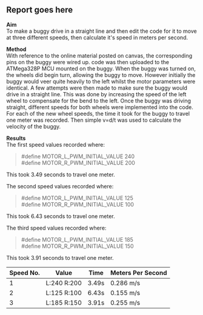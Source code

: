 ## Report goes here
**Aim**  
To make a buggy drive in a straight line and then edit the code for it to move at three different speeds, then calculate it's speed in meters per second.

**Method**  
With reference to the online material posted on canvas, the corresponding pins on the buggy were wired up. code was then uploaded to the ATMega328P MCU mounted on the buggy. When the buggy was turned on, the wheels did begin turn, allowing the buggy to move. However initially the buggy would veer quite heavily to the left whilst the motor parameters were identical. A few attempts were then made to make sure the buggy would drive in a straight line. This was done by increasing the speed of the left wheel to compensate for the bend to the left. Once the buggy was driving straight, different speeds for both wheels were implemented into the code. For each of the new wheel speeds, the time it took for the buggy to travel one meter was recorded. Then simple v=d/t was used to calculate the velocity of the buggy.

**Results**  
The first speed values recorded where:  
> #define MOTOR_L_PWM_INITIAL_VALUE 240  
> #define MOTOR_R_PWM_INITIAL_VALUE 200  

This took 3.49 seconds to travel one meter.

The second speed values recorded where:  
> #define MOTOR_L_PWM_INITIAL_VALUE 125  
> #define MOTOR_R_PWM_INITIAL_VALUE 100  

This took 6.43 seconds to travel one meter.

The third speed values recorded where:  
> #define MOTOR_L_PWM_INITIAL_VALUE 185  
> #define MOTOR_R_PWM_INITIAL_VALUE 150  

This took 3.91 seconds to travel one meter.


|Speed No.|Value|Time|Meters Per Second|
|--------|-------|-------|-------|
|1| L:240 R:200|3.49s|0.286 m/s|
|2| L:125 R:100|6.43s|0.155 m/s|
|3| L:185 R:150|3.91s|0.255 m/s|
